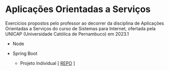 # Aplicações Orientadas a Serviços

Exercícios propostos pelo professor ao decorrer da disciplina de Aplicações Orientadas a Serviços do curso de Sistemas para Internet, ofertada pela UNICAP (Universidade Católica de Pernambuco) em 2023.1

 - Node
 
 - Spring Boot
    - Projeto Individual [ [REPO](https://github.com/luizgnclvs/aplicacoes-servicos-unicap/tree/main/servicos-spring-1) ]
 
